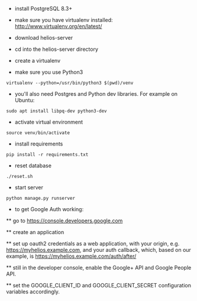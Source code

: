 * install PostgreSQL 8.3+

* make sure you have virtualenv installed:
http://www.virtualenv.org/en/latest/

* download helios-server

* cd into the helios-server directory

* create a virtualenv
* make sure you use Python3 

```
virtualenv --python=/usr/bin/python3 $(pwd)/venv
```

* you'll also need Postgres and Python dev libraries. For example on Ubuntu:

```
sudo apt install libpq-dev python3-dev
```

* activate virtual environment

```
source venv/bin/activate
````

* install requirements

```
pip install -r requirements.txt
```

* reset database

```
./reset.sh
```

* start server

```
python manage.py runserver
```

* to get Google Auth working:

** go to https://console.developers.google.com

** create an application

** set up oauth2 credentials as a web application, with your origin, e.g. https://myhelios.example.com, and your auth callback, which, based on our example, is https://myhelios.example.com/auth/after/

** still in the developer console, enable the Google+ API and Google People API.

** set the GOOGLE_CLIENT_ID and GOOGLE_CLIENT_SECRET configuration variables accordingly.
